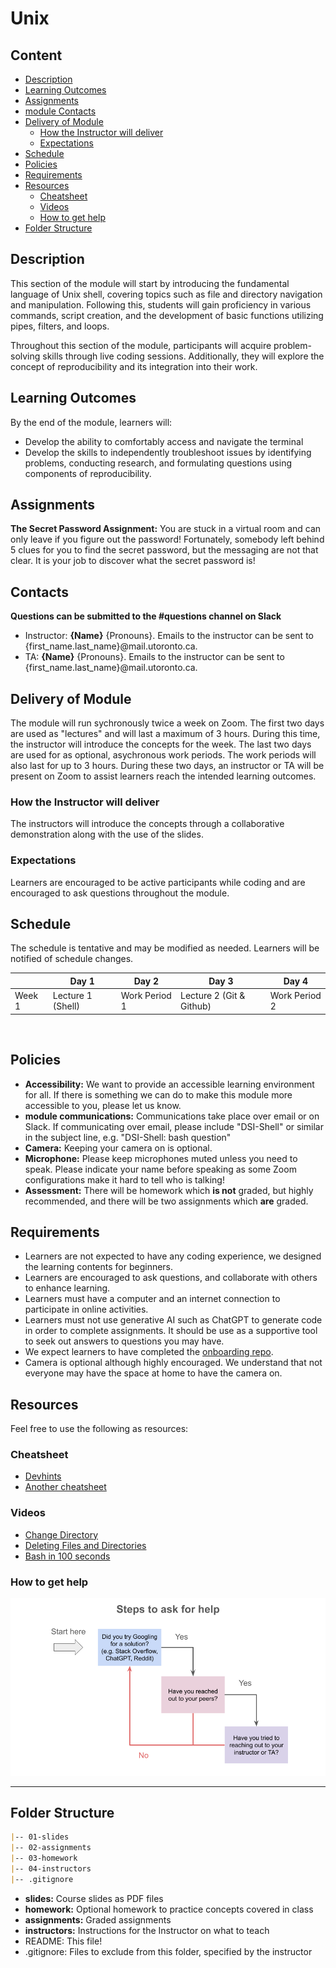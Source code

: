 # Unix

## Content
* [Description](#description)
* [Learning Outcomes](#learning-outcomes)
* [Assignments](#assignments)
* [module Contacts](#module-contacts)
* [Delivery of Module](#delivery-of-module)
  + [How the Instructor will deliver](#how-the-instructor-will-deliver)
  + [Expectations](#expectations)
* [Schedule](#schedule)
* [Policies](#policies)
* [Requirements](#requirements)
* [Resources](#resources)
  + [Cheatsheet](#cheatsheet)
  + [Videos](#videos)
  + [How to get help](#how-to-get-help)
* [Folder Structure](#folder-structure)

## Description
This section of the module will start by introducing the fundamental language of Unix shell, covering topics such as file and directory navigation and manipulation. Following this, students will gain proficiency in various commands, script creation, and the development of basic functions utilizing pipes, filters, and loops. 

Throughout this section of the module, participants will acquire problem-solving skills through live coding sessions. Additionally, they will explore the concept of reproducibility and its integration into their work.

## Learning Outcomes
By the end of the module, learners will:
* Develop the ability to comfortably access and navigate the terminal
* Develop the skills to independently troubleshoot issues by identifying problems, conducting research, and formulating questions using components of reproducibility.

## Assignments
**The Secret Password Assignment:** You are stuck in a virtual room and can only leave if you figure out the password! Fortunately, somebody left behind 5 clues for you to find the secret password, but the messaging are not that clear. It is your job to discover what the secret password is!

## Contacts
**Questions can be submitted to the #questions channel on Slack**

* Instructor: **{Name}** {Pronouns}. Emails to the instructor can be sent to {first_name.last_name}@mail.utoronto.ca.
* TA: **{Name}** {Pronouns}. Emails to the instructor can be sent to {first_name.last_name}@mail.utoronto.ca.
 
## Delivery of Module
The module will run sychronously twice a week on Zoom. The first two days are used as "lectures" and will last a maximum of 3 hours. During this time, the instructor will introduce the concepts for the week. The last two days are used for as optional, asychronous work periods. The work periods will also last for up to 3 hours. During these two days, an instructor or TA will be present on Zoom to assist learners reach the intended learning outcomes.

### How the Instructor will deliver
The instructors will introduce the concepts through a collaborative demonstration along with the use of the slides.
 
### Expectations
Learners are encouraged to be active participants while coding and are encouraged to ask questions throughout the module.

## Schedule
The schedule is tentative and may be modified as needed. Learners will be notified of schedule changes.

||Day 1|Day 2|Day 3|Day 4|
|---|---|---|---|---|
|Week 1|Lecture 1 (Shell)|Work Period 1|Lecture 2 (Git & Github)|Work Period 2|
 
## Policies
* **Accessibility:** We want to provide an accessible learning environment for all. If there is something we can do to make this module more accessible to you, please let us know.
* **module communications:** Communications take place over email or on Slack. If communicating over email, please include "DSI-Shell" or similar in the subject line, e.g. "DSI-Shell: bash question"
* **Camera:** Keeping your camera on is optional.
* **Microphone:** Please keep microphones muted unless you need to speak. Please indicate your name before speaking as some Zoom configurations make it hard to tell who is talking!
* **Assessment:** There will be homework which **is not** graded, but highly recommended, and there will be two assignments which **are** graded.
 
## Requirements
* Learners are not expected to have any coding experience, we designed the learning contents for beginners.
* Learners are encouraged to ask questions, and collaborate with others to enhance learning.
* Learners must have a computer and an internet connection to participate in online activities.
* Learners must not use generative AI such as ChatGPT to generate code in order to complete assignments. It should be use as a supportive tool to seek out answers to questions you may have.
* We expect learners to have completed the [onboarding repo](https://github.com/UofT-DSI/Onboarding/tree/tech-onboarding-docs).
* Camera is optional although highly encouraged. We understand that not everyone may have the space at home to have the camera on.

## Resources
Feel free to use the following as resources:

### Cheatsheet
- [Devhints](https://devhints.io/bash)
- [Another cheatsheet](https://github.com/RehanSaeed/Bash-Cheat-Sheet)

### Videos
- [Change Directory](https://www.youtube.com/watch?v=6U4XV4w8qtE)
- [Deleting Files and Directories](https://www.youtube.com/watch?v=-L3XeZPwj_Y)
- [Bash in 100 seconds](https://www.youtube.com/watch?v=I4EWvMFj37g)

### How to get help
![image](/Steps%20to%20ask%20for%20help.png)

<hr>

## Folder Structure

```markdown
|-- 01-slides
|-- 02-assignments
|-- 03-homework
|-- 04-instructors
|-- .gitignore
```

* **slides:** Course slides as PDF files
* **homework:** Optional homework to practice concepts covered in class
* **assignments:** Graded assignments
* **instructors:** Instructions for the Instructor on what to teach
* README: This file!
* .gitignore: Files to exclude from this folder, specified by the instructor
